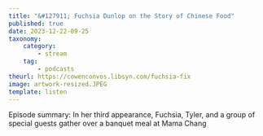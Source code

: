 ```yaml
---
title: "&#127911; Fuchsia Dunlop on the Story of Chinese Food"
published: true
date: 2023-12-22-09-25
taxonomy:
    category:
        - stream
    tag:
        - podcasts
theurl: https://cowenconvos.libsyn.com/fuchsia-fix
image: artwork-resized.JPEG
template: listen
---
```


Episode summary: In her third appearance, Fuchsia, Tyler, and a group of special guests gather over a banquet meal at Mama Chang
